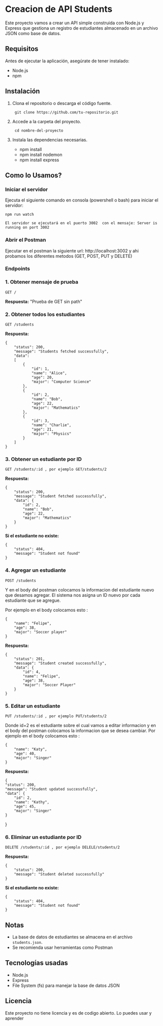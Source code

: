 # Creacion de API Students

Este proyecto vamos a crear un API  simple construida con Node.js y Express que gestiona un registro de estudiantes almacenado en un archivo JSON como base de datos.

##  Requisitos

Antes de ejecutar la aplicación, asegúrate de tener instalado:
- Node.js
- npm 

##  Instalación

1. Clona el repositorio o descarga el código fuente.

        git clone https://github.com/tu-repositorio.git

2. Accede a la carpeta del proyecto.

        cd nombre-del-proyecto

3. Instala las dependencias necesarias.

    * npm install
    * npm install nodemon
    * npm install express 

##  Como lo Usamos?

### Iniciar el servidor

Ejecuta el siguiente comando en consola (powershell o bash) para iniciar el servidor:

    npm run watch

    El servidor se ejecutará en el puerto 3002  con el mensaje: Server is running on port 3002

### Abrir el Postman 

Ejecutar en el postman la siguiente url:  http://localhost:3002 y ahi probamos los diferentes metodos (GET, POST, PUT y DELETE)

### Endpoints

### 1. Obtener mensaje de prueba

    GET / 

**Respuesta:** "Prueba de GET sin path"

### 2. Obtener todos los estudiantes

    GET /students

**Respuesta:** 

    {
        "status": 200,
        "message": "Students fetched successfully",
        "data": 
        [
            {
                "id": 1,
                "name": "Alice",
                "age": 20,
                "major": "Computer Science"
            },
            {
                "id": 2,
                "name": "Bob",
                "age": 22,
                "major": "Mathematics"
            },
            {
                "id": 3,
                "name": "Charlie",
                "age": 21,
                "major": "Physics"
            }
        ]
    }

### 3. Obtener un estudiante por ID

    GET /students/:id , por ejemplo GET/students/2

 **Respuesta:**

    {
        "status": 200,
        "message": "Student fetched successfully",
        "data": {
            "id": 2,
            "name": "Bob",
            "age": 22,
            "major": "Mathematics"
        }
    }
**Si el estudiante no existe:**

    {
        "status": 404,
        "message": "Student not found"
    }

### 4. Agregar un estudiante

    POST /students

Y en el body del postman colocamos la informacion del estudiante nuevo que desamos agregar. El sistema nos asigna un ID nuevo por cada estudiante que se agregue. 

Por ejemplo en el body colocamos esto :

    {
        "name": "Felipe",
        "age": 38,
        "major": "Soccer player"
    }
 
**Respuesta:**

    {
        "status": 201,
        "message": "Student created successfully",
        "data": {
            "id": 4,
            "name": "Felipe",
            "age": 38,
            "major": "Soccer Player"
        }
    }

### 5. Editar un estudiante

    PUT /students/:id , por ejemplo PUT/students/2

Donde id=2 es el estudiante sobre el cual vamos a editar informacion y en el body del postman colocamos la informacion que se desea cambiar.
Por ejemplo en el body colocamos esto :

    {
        "name": "Katy",
        "age": 40,
        "major": "Singer"
    }
 
**Respuesta:**

    {
    "status": 200,
    "message": "Student updated successfully",
    "data": {
        "id": 2,
        "name": "Kathy",
        "age": 45,
        "major": "Singer"
    }
}

### 6. Eliminar un estudiante por ID

    DELETE /students/:id , por ejemplo DELELE/students/2

 **Respuesta:**
    
    {
        "status": 200,
        "message": "Student deleted successfully"
    }
        
        
    

 **Si el estudiante no existe:**

    {
        "status": 404,
        "message": "Student not found"
    }


## Notas
- La base de datos de estudiantes se almacena en el archivo `students.json`.
- Se recomienda usar herramientas como Postman

## Tecnologías usadas
- Node.js
- Express
- File System (fs) para manejar la base de datos JSON

## Licencia
Este proyecto no tiene licencia y es de codigo abierto. Lo puedes usar y aprender 

